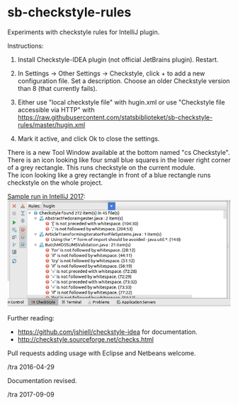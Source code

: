 # sb-checkstyle-rules

Experiments with checkstyle rules for IntelliJ plugin.

Instructions:

1) Install Checkstyle-IDEA plugin (not official JetBrains plugin). Restart.

2) In Settings -> Other Settings -> Checkstyle, click + to add a
   new configuration file.  Set a description.  Choose an older Checkstyle
   version than 8 (that currently fails).

3) Either use "local checkstyle file" with hugin.xml or use
   "Checkstyle file accessible via HTTP" with 
   https://raw.githubusercontent.com/statsbiblioteket/sb-checkstyle-rules/master/hugin.xml

4) Mark it active, and click Ok to close the settings.

There is a new Tool Window available at the bottom named "cs Checkstyle".
There is an icon looking like four small blue squares in the lower right
corner of a grey rectangle.  This runs checkstyle on the current module.  
The icon looking like a grey rectangle in front of a blue rectangle runs 
checkstyle on the whole project.

 

[Sample run in IntelliJ 2017](/intellij-sample-run.png): ![sample run in IntelliJ 2017](/intellij-sample-run.png)


Further reading:

* https://github.com/jshiell/checkstyle-idea for documentation.
* http://checkstyle.sourceforge.net/checks.html

Pull requests adding usage with Eclipse and Netbeans welcome.

/tra 2016-04-29

Documentation revised.

/tra 2017-09-09
